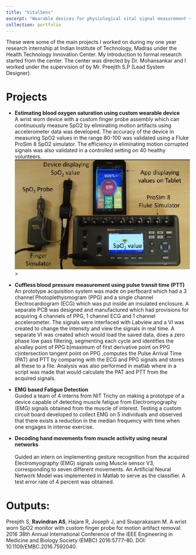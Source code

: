 ```yaml
---
title: "VitalSens"
excerpt: "Wearable devices for physiological vital signal measurement <br/><img src='/images/vital sense.PNG' width='500'/>"
collection: portfolio
---
```


These were some of the main projects I worked on during my one year research internship at Indian Institute of Technology, Madras under the Health Technology Innovation Center. My introduction to formal research started from the center. The center was directed by Dr. Mohansankar and I worked under the supervision of by Mr. Preejith S.P (Lead System Designer). <br>

# Projects
* **Estimating blood oxygen saturation using custom wearable device** <br>
  A wrist worn device with a custom finger probe assembly which can continuously measure SpO2 by eliminating motion artifacts using accelerometer data was developed. The accuracy of the device in measuring SpO2 values in the range 80-100 was validated using a Fluke ProSim 8 SpO2 simulator. The efficiency in eliminating motion corrupted signals was also validated in a controlled setting on 40 healthy volunteers.
  <br/><img src='/images/vital sense1.PNG' width="500"/>>
  
    
* **Cuffless blood pressure measurement using pulse transit time (PTT)**<br>
An prototype acquisition system  was made on perfboard which had a 3 channel Photoplethysmogram (PPG) and a single channel Electrocardiogram (ECG) which was put inside an insulated enclosure. A separate PCB was designed and manufactured which had provisions for acquiring 4 channels of PPG, 1 channel ECG and 1 channel accelerometer. The signals were interfaced with Labview and a VI was created to change the intensity and view the signals in real time. A separate VI was created which would load the saved data, does a zero phase low pass filtering, segmenting each cycle and identifies the a)valley point of PPG b)maximum of first derivative point on PPG c)intersection tangent point on PPG ,computes the Pulse Arrival Time (PAT) and PTT by comparing with the ECG and PPG signals and stores all these to a file. Analysis was also performed in matlab where in a script was made that would calculate the PAT and PTT from the acquired signals.<br>

* **EMG based Fatigue Detection**<br>
Guided a team of 4 interns from NIT Trichy on making a prototype of a device capable of detecting muscle fatigue from Electromyography (EMG) signals obtained from the muscle of interest. Testing a custom circuit board developed to collect EMG on 5 individuals and observed that there exists a reduction in the median frequency with time when one engages in intense exercise. <br>

* **Decoding hand movements from muscle activity using neural networks**<br><br>
Guided an intern on implementing gesture recognition from the acquired Electromyography (EMG) signals using Muscle sensor V3, corresponding to seven different movements. An Artificial Neural Network Model was implemented in Matlab to serve as the classifier. A test error rate of 4 percent was obtained.<br>



# Outputs: 
Preejith S, **Ravindran AS**, Hajare R, Joseph J, and Sivaprakasam M. A wrist worn SpO2 monitor with custom finger probe for motion artifact removal. 2016 38th Annual International Conference of the IEEE Engineering in Medicine and Biology Society (EMBC) 2016:5777–80. DOI: 10.1109/EMBC.2016.7592040.

